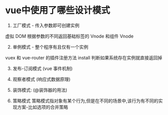 # vue中使用了哪些设计模式

1. 工厂模式 - 传入参数即可创建实例

虚拟 DOM 根据参数的不同返回基础标签的 Vnode 和组件 Vnode

2. 单例模式 - 整个程序有且仅有一个实例

vuex 和 vue-router 的插件注册方法 install 判断如果系统存在实例就直接返回掉

3. 发布-订阅模式 (vue 事件机制)

4. 观察者模式 (响应式数据原理)

5. 装饰模式: (@装饰器的用法)

6. 策略模式 策略模式指对象有某个行为,但是在不同的场景中,该行为有不同的实现方案-比如选项的合并策略